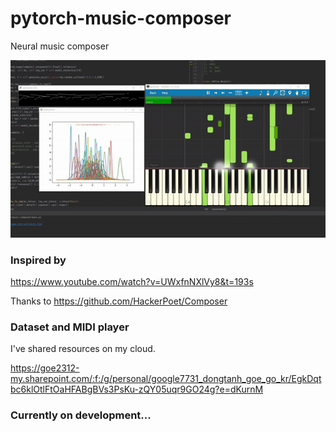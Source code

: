 # pytorch-music-composer
Neural music composer

![](demo.gif)

### Inspired by
https://www.youtube.com/watch?v=UWxfnNXlVy8&t=193s

Thanks to https://github.com/HackerPoet/Composer

### Dataset and MIDI player
I've shared resources on my cloud.

https://goe2312-my.sharepoint.com/:f:/g/personal/google7731_dongtanh_goe_go_kr/EgkDqtbc6klOtlFtOaHFABgBVs3PsKu-zQY05uqr9GO24g?e=dKurnM


### Currently on development...
